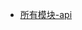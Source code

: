 - [所有模块-api](./docs/modules/all/模块-engine.md)
  

<ul class="nav-href">
</ul>

<div class="github">
	<a href="//github.com/zk4/x-engine-docs/docs" target="_blank">
	</a>
</div>
